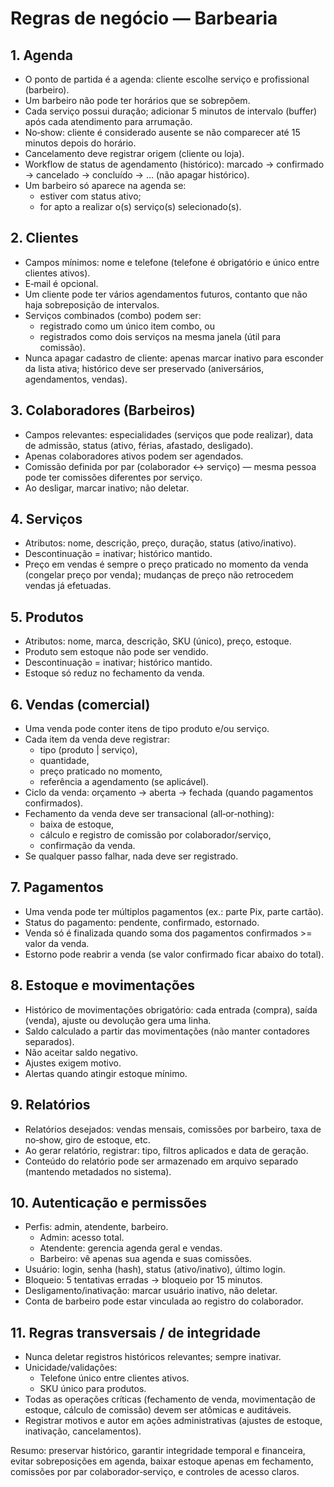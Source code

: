 # Regras de negócio — Barbearia

## 1. Agenda
- O ponto de partida é a agenda: cliente escolhe serviço e profissional (barbeiro).
- Um barbeiro não pode ter horários que se sobrepõem.
- Cada serviço possui duração; adicionar 5 minutos de intervalo (buffer) após cada atendimento para arrumação.
- No‑show: cliente é considerado ausente se não comparecer até 15 minutos depois do horário.
- Cancelamento deve registrar origem (cliente ou loja).
- Workflow de status de agendamento (histórico): marcado → confirmado → cancelado → concluído → … (não apagar histórico).
- Um barbeiro só aparece na agenda se:
    - estiver com status ativo;
    - for apto a realizar o(s) serviço(s) selecionado(s).

## 2. Clientes
- Campos mínimos: nome e telefone (telefone é obrigatório e único entre clientes ativos).
- E‑mail é opcional.
- Um cliente pode ter vários agendamentos futuros, contanto que não haja sobreposição de intervalos.
- Serviços combinados (combo) podem ser:
    - registrado como um único item combo, ou
    - registrados como dois serviços na mesma janela (útil para comissão).
- Nunca apagar cadastro de cliente: apenas marcar inativo para esconder da lista ativa; histórico deve ser preservado (aniversários, agendamentos, vendas).

## 3. Colaboradores (Barbeiros)
- Campos relevantes: especialidades (serviços que pode realizar), data de admissão, status (ativo, férias, afastado, desligado).
- Apenas colaboradores ativos podem ser agendados.
- Comissão definida por par (colaborador ↔ serviço) — mesma pessoa pode ter comissões diferentes por serviço.
- Ao desligar, marcar inativo; não deletar.

## 4. Serviços
- Atributos: nome, descrição, preço, duração, status (ativo/inativo).
- Descontinuação = inativar; histórico mantido.
- Preço em vendas é sempre o preço praticado no momento da venda (congelar preço por venda); mudanças de preço não retrocedem vendas já efetuadas.

## 5. Produtos
- Atributos: nome, marca, descrição, SKU (único), preço, estoque.
- Produto sem estoque não pode ser vendido.
- Descontinuação = inativar; histórico mantido.
- Estoque só reduz no fechamento da venda.

## 6. Vendas (comercial)
- Uma venda pode conter itens de tipo produto e/ou serviço.
- Cada item da venda deve registrar:
    - tipo (produto | serviço),
    - quantidade,
    - preço praticado no momento,
    - referência a agendamento (se aplicável).
- Ciclo da venda: orçamento → aberta → fechada (quando pagamentos confirmados).
- Fechamento da venda deve ser transacional (all‑or‑nothing):
    - baixa de estoque,
    - cálculo e registro de comissão por colaborador/serviço,
    - confirmação da venda.
- Se qualquer passo falhar, nada deve ser registrado.

## 7. Pagamentos
- Uma venda pode ter múltiplos pagamentos (ex.: parte Pix, parte cartão).
- Status do pagamento: pendente, confirmado, estornado.
- Venda só é finalizada quando soma dos pagamentos confirmados >= valor da venda.
- Estorno pode reabrir a venda (se valor confirmado ficar abaixo do total).

## 8. Estoque e movimentações
- Histórico de movimentações obrigatório: cada entrada (compra), saída (venda), ajuste ou devolução gera uma linha.
- Saldo calculado a partir das movimentações (não manter contadores separados).
- Não aceitar saldo negativo.
- Ajustes exigem motivo.
- Alertas quando atingir estoque mínimo.

## 9. Relatórios
- Relatórios desejados: vendas mensais, comissões por barbeiro, taxa de no‑show, giro de estoque, etc.
- Ao gerar relatório, registrar: tipo, filtros aplicados e data de geração.
- Conteúdo do relatório pode ser armazenado em arquivo separado (mantendo metadados no sistema).

## 10. Autenticação e permissões
- Perfis: admin, atendente, barbeiro.
    - Admin: acesso total.
    - Atendente: gerencia agenda geral e vendas.
    - Barbeiro: vê apenas sua agenda e suas comissões.
- Usuário: login, senha (hash), status (ativo/inativo), último login.
- Bloqueio: 5 tentativas erradas → bloqueio por 15 minutos.
- Desligamento/inativação: marcar usuário inativo, não deletar.
- Conta de barbeiro pode estar vinculada ao registro do colaborador.

## 11. Regras transversais / de integridade
- Nunca deletar registros históricos relevantes; sempre inativar.
- Unicidade/validações:
    - Telefone único entre clientes ativos.
    - SKU único para produtos.
- Todas as operações críticas (fechamento de venda, movimentação de estoque, cálculo de comissão) devem ser atômicas e auditáveis.
- Registrar motivos e autor em ações administrativas (ajustes de estoque, inativação, cancelamentos).

Resumo: preservar histórico, garantir integridade temporal e financeira, evitar sobreposições em agenda, baixar estoque apenas em fechamento, comissões por par colaborador‑serviço, e controles de acesso claros.